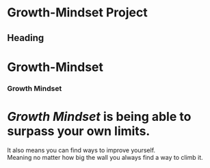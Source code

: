 # Growth-Mindset Project

## Heading
# Growth-Mindset

### Growth Mindset 
# _**Growth Mindset**_ is being able to surpass your own limits.<br>
It also means you can find ways to improve yourself.<br>
Meaning no matter how big the wall you always find a way to climb it.

                                               
